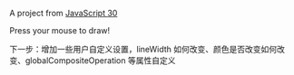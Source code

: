 A project from [JavaScript 30](https://github.com/wesbos/JavaScript30)

Press your mouse to draw!

下一步：增加一些用户自定义设置，lineWidth 如何改变、颜色是否改变如何改变、globalCompositeOperation 等属性自定义
